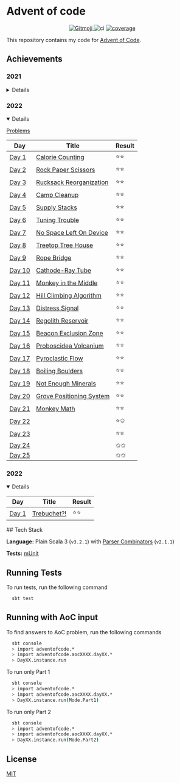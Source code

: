 # Advent of code

<p style="text-align: center;">
	<a href="https://gitmoji.dev">
		<img src="https://img.shields.io/badge/gitmoji-%20😜%20😍-FFDD67.svg?style=flat-square"
			 alt="Gitmoji">
	</a>
    <img src="https://github.com/rlemaitre-ledger/advent-of-code-2022/actions/workflows/ci.yml/badge.svg" alt="ci">
    <a href="https://codecov.io/gh/rlemaitre-ledger/advent-of-code-2022">
        <img src="https://codecov.io/gh/rlemaitre-ledger/advent-of-code-2022/branch/main/graph/badge.svg?token=5XW9EJ5SBD" alt="coverage"/>
    </a>
</p>

This repository contains my code for [Advent of Code](https://adventofcode.com/).

## Achievements

### 2021

<details>
    <summary>Details</summary>

[Problems](https://adventofcode.com/2021)

| Day                                                             | Title                                                           | Result |
|-----------------------------------------------------------------|-----------------------------------------------------------------|--------|
| [Day 1 ](src/main/scala/adventofcode/aoc2021/day01/Day01.scala) | [Sonar Sweep](https://adventofcode.com/2021/day/1)              | ⭐️⭐️   |
| [Day 2 ](src/main/scala/adventofcode/aoc2021/day02/Day02.scala) | [Dive!](https://adventofcode.com/2021/day/2)                    | ⭐️⭐️   |
| [Day 3 ](src/main/scala/adventofcode/aoc2021/day03/Day03.scala) | [Binary Diagnostic](https://adventofcode.com/2021/day/3)        | ⭐️⭐️   |
| [Day 4 ](src/main/scala/adventofcode/aoc2021/day04/Day04.scala) | [Giant Squid](https://adventofcode.com/2021/day/4)              | ⭐️⭐️   |
| Day 5                                                           | [Hydrothermal Venture](https://adventofcode.com/2021/day/5)     | ✩✩     |
| Day 6                                                           | [Lanternfish](https://adventofcode.com/2021/day/6)              | ✩✩     |
| Day 7                                                           | [The Treachery of Whales](https://adventofcode.com/2021/day/7)  | ✩✩     |
| Day 8                                                           | [Seven Segment Search](https://adventofcode.com/2021/day/8)     | ✩✩     |
| Day 9                                                           | [Smoke Basin](https://adventofcode.com/2021/day/9)              | ✩✩     |
| Day 10                                                          | [Syntax Scoring](https://adventofcode.com/2021/day/10)          | ✩✩     |
| Day 11                                                          | [Dumbo Octopus](https://adventofcode.com/2021/day/11)           | ✩✩     |
| Day 12                                                          | [Passage Pathing](https://adventofcode.com/2021/day/12)         | ✩✩     |
| Day 13                                                          | [Transparent Origami](https://adventofcode.com/2021/day/13)     | ✩✩     |
| Day 14                                                          | [Extended Polymerization](https://adventofcode.com/2021/day/14) | ✩✩     |
| Day 15                                                          | [Chiton](https://adventofcode.com/2021/day/15)                  | ✩✩     |
| Day 16                                                          | [Packet Decoder](https://adventofcode.com/2021/day/16)          | ✩✩     |
| Day 17                                                          | [Trick Shot](https://adventofcode.com/2021/day/17)              | ✩✩     |
| Day 18                                                          | [Snailfish](https://adventofcode.com/2021/day/18)               | ✩✩     |
| Day 19                                                          | [Beacon Scanner](https://adventofcode.com/2021/day/19)          | ✩✩     |
| Day 20                                                          | [Trench Map](https://adventofcode.com/2021/day/20)              | ✩✩     |
| Day 21                                                          | [Dirac Dice](https://adventofcode.com/2021/day/21)              | ✩✩     |
| Day 22                                                          | [Reactor Reboot](https://adventofcode.com/2021/day/22)          | ✩✩     |
| Day 23                                                          | [Amphipod](https://adventofcode.com/2021/day/23)                | ✩✩     |
| Day 24                                                          | [Arithmetic Logic Unit](https://adventofcode.com/2021/day/24)   | ✩✩     |
| Day 25                                                          | [Sea Cucumber](https://adventofcode.com/2021/day/25)            | ✩✩     |

</details>

### 2022

<details open="open">
    <summary>Details</summary>

[Problems](https://adventofcode.com/2022)

| Day                                                             | Title                                                            | Result |
|-----------------------------------------------------------------|------------------------------------------------------------------|--------|
| [Day 1 ](src/main/scala/adventofcode/aoc2022/day01/Day01.scala) | [ Calorie Counting](https://adventofcode.com/2022/day/1)         | ⭐️⭐️   |
| [Day 2 ](src/main/scala/adventofcode/aoc2022/day02/Day02.scala) | [Rock Paper Scissors](https://adventofcode.com/2022/day/2)       | ⭐️⭐️   |
| [Day 3 ](src/main/scala/adventofcode/aoc2022/day03/Day03.scala) | [Rucksack Reorganization](https://adventofcode.com/2022/day/3)   | ⭐️⭐️   |
| [Day 4 ](src/main/scala/adventofcode/aoc2022/day04/Day04.scala) | [Camp Cleanup](https://adventofcode.com/2022/day/4)              | ⭐️⭐️   |
| [Day 5 ](src/main/scala/adventofcode/aoc2022/day05/Day05.scala) | [Supply Stacks](https://adventofcode.com/2022/day/5)             | ⭐️⭐️   |
| [Day 6 ](src/main/scala/adventofcode/aoc2022/day06/Day06.scala) | [Tuning Trouble](https://adventofcode.com/2022/day/6)            | ⭐️⭐️   |
| [Day 7 ](src/main/scala/adventofcode/aoc2022/day07/Day07.scala) | [No Space Left On Device](https://adventofcode.com/2022/day/7)   | ⭐️⭐️   |
| [Day 8 ](src/main/scala/adventofcode/aoc2022/day08/Day08.scala) | [Treetop Tree House](https://adventofcode.com/2022/day/8)        | ⭐️⭐️   |
| [Day 9 ](src/main/scala/adventofcode/aoc2022/day09/Day09.scala) | [Rope Bridge](https://adventofcode.com/2022/day/9)               | ⭐️⭐️   |
| [Day 10](src/main/scala/adventofcode/aoc2022/day10/Day10.scala) | [Cathode-Ray Tube](https://adventofcode.com/2022/day/10)         | ⭐️⭐️   |
| [Day 11](src/main/scala/adventofcode/aoc2022/day11/Day11.scala) | [Monkey in the Middle](https://adventofcode.com/2022/day/11)     | ⭐️⭐️   |
| [Day 12](src/main/scala/adventofcode/aoc2022/day12/Day12.scala) | [Hill Climbing Algorithm](https://adventofcode.com/2022/day/12)  | ⭐️⭐️   |
| [Day 13](src/main/scala/adventofcode/aoc2022/day13/Day13.scala) | [Distress Signal](https://adventofcode.com/2022/day/13)          | ⭐️⭐️   |
| [Day 14](src/main/scala/adventofcode/aoc2022/day14/Day14.scala) | [Regolith Reservoir](https://adventofcode.com/2022/day/14)       | ⭐️⭐️   |
| [Day 15](src/main/scala/adventofcode/aoc2022/day15/Day15.scala) | [Beacon Exclusion Zone](https://adventofcode.com/2022/day/15)    | ⭐️⭐️   |
| [Day 16](src/main/scala/adventofcode/aoc2022/day16/Day16.scala) | [Proboscidea Volcanium](https://adventofcode.com/2022/day/16)    | ⭐️⭐️   |
| [Day 17](src/main/scala/adventofcode/aoc2022/day17/Day17.scala) | [Pyroclastic Flow](https://adventofcode.com/2022/day/17)         | ⭐️⭐️   |
| [Day 18](src/main/scala/adventofcode/aoc2022/day18/Day18.scala) | [Boiling Boulders](https://adventofcode.com/2022/day/18)         | ⭐️⭐️   |
| [Day 19](src/main/scala/adventofcode/aoc2022/day19/Day19.scala) | [Not Enough Minerals](https://adventofcode.com/2022/day/19)      | ⭐️⭐️   |
| [Day 20](src/main/scala/adventofcode/aoc2022/day20/Day20.scala) | [Grove Positioning System](https://adventofcode.com/2022/day/20) | ⭐️⭐️   |
| [Day 21](src/main/scala/adventofcode/aoc2022/day21/Day21.scala) | [Monkey Math](https://adventofcode.com/2022/day/21)              | ⭐️⭐️   |
| [Day 22](src/main/scala/adventofcode/aoc2022/day22/Day22.scala) | [](https://adventofcode.com/2022/day/22)                         | ⭐️✩    |
| [Day 23](src/main/scala/adventofcode/aoc2022/day23/Day23.scala) | [](https://adventofcode.com/2022/day/23)                         | ⭐️⭐️   |
| [Day 24](src/main/scala/adventofcode/aoc2022/day24/Day24.scala) | [](https://adventofcode.com/2022/day/24)                         | ✩✩     |
| [Day 25](src/main/scala/adventofcode/aoc2022/day25/Day25.scala) | [](https://adventofcode.com/2022/day/25)                         | ✩✩     |

</details>

### 2022

<details open="open">
    <summary>Details</summary>

| Day                                                            | Title                                              | Result |
|----------------------------------------------------------------|----------------------------------------------------|--------|
| [Day 1](src/main/scala/adventofcode/aoc2023/day01/Day01.scala) | [Trebuchet?!](https://adventofcode.com/2023/day/1) | ⭐️⭐️   |

</details>
## Tech Stack

**Language:** Plain Scala 3 (`v3.2.1`) with [Parser Combinators](https://github.com/scala/scala-parser-combinators) (`v2.1.1`)

**Tests:** [mUnit](https://scalameta.org/munit/)

## Running Tests

To run tests, run the following command

```bash
  sbt test
```

## Running with AoC input

To find answers to AoC problem, run the following commands

```bash
  sbt console
  > import adventofcode.*
  > import adventofcode.aocXXXX.dayXX.*
  > DayXX.instance.run
```

To run only Part 1

```bash
  sbt console
  > import adventofcode.*
  > import adventofcode.aocXXXX.dayXX.*
  > DayXX.instance.run(Mode.Part1)
```

To run only Part 2

```bash
  sbt console
  > import adventofcode.*
  > import adventofcode.aocXXXX.dayXX.*
  > DayXX.instance.run(Mode.Part2)
```

## License

[MIT](https://choosealicense.com/licenses/mit/)
